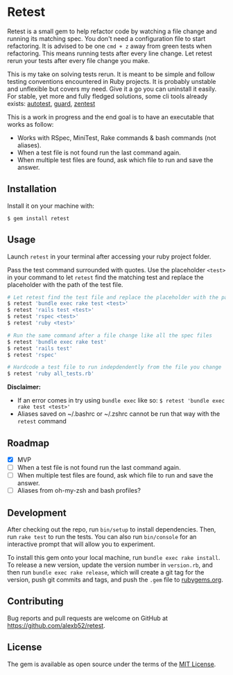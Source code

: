 # Retest

Retest is a small gem to help refactor code by watching a file change and running its matching spec. You don't need a configuration file to start refactoring. It is advised to be one `cmd + z` away from green tests when refactoring. This means running tests after every line change. Let retest rerun your tests after every file change you make.

This is my take on solving tests rerun. It is meant to be simple and follow testing conventions encountered in Ruby projects. It is probably unstable and unflexible but covers my need. Give it a go you can uninstall it easily. For stable, yet more and fully fledged solutions, some cli tools already exists: [autotest](https://github.com/grosser/autotest), [guard](https://github.com/guard/guard), [zentest](https://github.com/seattlerb/zentest)

This is a work in progress and the end goal is to have an executable that works as follow:

* Works with RSpec, MiniTest, Rake commands & bash commands (not aliases).
* When a test file is not found run the last command again.
* When multiple test files are found, ask  which file to run and save the answer.

## Installation

Install it on your machine with:

    $ gem install retest

## Usage

Launch `retest` in your terminal after accessing your ruby project folder.

Pass the test command surrounded with quotes. Use the placeholder `<test>` in your command to let `retest` find the matching test and replace the placeholder with the path of the test file.

```bash
# Let retest find the test file and replace the placeholder with the path of the test file
$ retest 'bundle exec rake test <test>'
$ retest 'rails test <test>'
$ retest 'rspec <test>'
$ retest 'ruby <test>'

# Run the same command after a file change like all the spec files
$ retest 'bundle exec rake test'
$ retest 'rails test'
$ retest 'rspec'

# Hardcode a test file to run indepdendently from the file you change
$ retest 'ruby all_tests.rb'
```

**Disclaimer:**
* If an error comes in try using `bundle exec` like so: `$ retest 'bundle exec rake test <test>'`
* Aliases saved on ~/.bashrc or ~/.zshrc cannot be run that way with the `retest` command

## Roadmap

- [x] MVP
- [ ] When a test file is not found run the last command again.
- [ ] When multiple test files are found, ask  which file to run and save the answer.
- [ ] Aliases from oh-my-zsh and bash profiles?

## Development

After checking out the repo, run `bin/setup` to install dependencies. Then, run `rake test` to run the tests. You can also run `bin/console` for an interactive prompt that will allow you to experiment.

To install this gem onto your local machine, run `bundle exec rake install`. To release a new version, update the version number in `version.rb`, and then run `bundle exec rake release`, which will create a git tag for the version, push git commits and tags, and push the `.gem` file to [rubygems.org](https://rubygems.org).

## Contributing

Bug reports and pull requests are welcome on GitHub at https://github.com/alexb52/retest.


## License

The gem is available as open source under the terms of the [MIT License](https://opensource.org/licenses/MIT).
